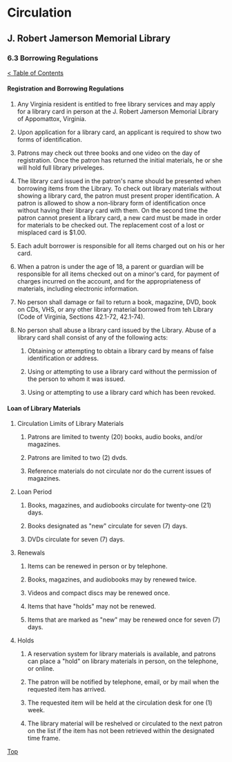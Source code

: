 [0]: ../README.md
[6.3]: borrowing-regulations.md

# Circulation
## J. Robert Jamerson Memorial Library
### 6.3 Borrowing Regulations
[< Table of Contents][0]

#### Registration and Borrowing Regulations
1. Any Virginia resident is entitled to free library services and may apply for a library card in person at the J. Robert Jamerson Memorial Library of Appomattox, Virginia.

2. Upon application for a library card, an applicant is required to show two forms of identification. 

3. Patrons may check out three books and one video on the day of registration. Once the patron has returned the initial materials, he or she will hold full library priveleges.

4. The library card issued in the patron's name should be presented when borrowing items from the Library. To check out library materials without showing a library card, the patron must present proper identification. A patron is allowed to show a non-library form of identification once without having their library card with them. On the second time the patron cannot present a library card, a new card must be made in order for materials to be checked out. The replacement cost of a lost or misplaced card is $1.00.

5. Each adult borrower is responsible for all items charged out on his or her card.

6. When a patron is under the age of 18, a parent or guardian will be responsible for all items checked out on a minor's card, for payment of charges incurred on the account, and for the appropriateness of materials, including electronic information.

7. No person shall damage or fail to return a book, magazine, DVD, book on CDs, VHS, or any other library material borrowed from teh Library (Code of Virginia, Sections 42.1-72, 42.1-74).

8. No person shall abuse a library card issued by the Library. Abuse of a library card shall consist of any of the following acts:

	1. Obtaining or attempting to obtain a library card by means of false identification or address.

	2. Using or attempting to use a library card without the permission of the person to whom it was issued.

	3. Using or attempting to use a library card which has been revoked.

#### Loan of Library Materials

1. Circulation Limits of Library Materials
		
	1. Patrons are limited to twenty (20) books, audio books, and/or magazines.

	2. Patrons are limited to two (2) dvds.
	
	3. Reference materials do not circulate nor do the current issues of magazines.

2. Loan Period

	1. Books, magazines, and audiobooks circulate for twenty-one (21) days.

	2. Books designated as "new" circulate for seven (7) days.

	3. DVDs circulate for seven (7) days.

3. Renewals

	1. Items can be renewed in person or by telephone.

	2. Books, magazines, and audiobooks may by renewed twice.

	3. Videos and compact discs may be renewed once.

	4. Items that have "holds" may not be renewed.

	5. Items that are marked as "new" may be renewed once for seven (7) days.

4. Holds

	1. A reservation system for library materials is available, and patrons can place a "hold" on library materials in person, on the telephone, or online.

	2. The patron will be notified by telephone, email, or by mail when the requested item has arrived.

	3. The requested item will be held at the circulation desk for one (1) week.

	4. The library material will be reshelved or circulated to the next patron on the list if the item has not been retrieved within the designated time frame.

[Top][6.3]